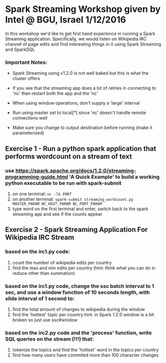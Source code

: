 # Spark Streaming Workshop given by Intel @ BGU, Israel 1/12/2016

In this workshop we'd like to get first hand experience in running a Spark Streaming application. Specifically, we would listen on Wikipedia IRC channel of page edits and find interesting things in it using Spark Streaming and SparkSQL

### Important Notes:
* Spark Streaming using v1.2.0 is not well baked but this is what the cluster offers

* If you see that the streaming app does a lot of retries in connecting to 'nc' than restart both the app and the 'nc'

* When using window operations, don't supply a 'large' interval

* Run using master set to local[*] since 'nc' doesn't handle remote connections well

* Make sure you change to output destination before running (make it parameterized) 

## Exercise 1 - Run a python spark application that performs wordcount on a stream of text
### use https://spark.apache.org/docs/1.2.0/streaming-programming-guide.html 'A Quick Example' to build a working python executable to be run with spark-submit

1. on one terminal:
    `nc -lk PORT`
2. on another terminal:
    `spark-submit streaming_wordcount.py MASTER_PARAM NC_HOST_PARAM NC_PORT_PARAM`
3. type word on the first terminal and enter, switch back to the spark streaming app and see if the counts appear

## Exercise 2 - Spark Streaming Application For Wikipedia IRC Stream
### based on the irc1.py code:
1. count the number of wikipedia edits per country
2. find the max and min edits per country (hint: think what you can do in reduce other than summation)

### based on the irc1.py code, change the ssc batch interval to 1 sec, and use a window function of 10 seconds length, with slide interval of 1 second to:
1. find the total amount of changes to wikipedia during the window
2. find the 'hottest' topic per country
hint: in Spark 1.2.0 window is a bit broken so just use ssc#window

### based on the irc2.py code and the 'process' function, write SQL queries on the stream (!!!) that:
1. tokenize the topics and find the 'hottest' word in the topics per country
2. find how many users have commited more than 100 character changes

